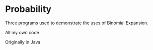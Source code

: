 # Probability
Three programs used to demonstrate the uses of Binomial Expansion.

All my own code

Originally in Java
